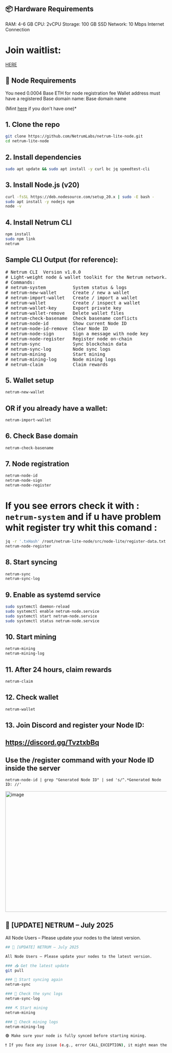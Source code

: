 ## 📦 Hardware Requirements
 RAM: 4-6 GB
 CPU: 2vCPU
Storage: 100 GB SSD
Network: 10 Mbps Internet Connection

# Join waitlist:
[HERE](https://netrumlabs.com/Waitlist?ref=0x05A7Eb929209F5C1F2f08dd087b64bB1beBa99fE)
## 🔐 Node Requirements
You need 0.0004 Base ETH for node registration fee
Wallet address must have a registered Base domain name:
 Base domain name
 
 (Mint [here](https://www.base.org/names) if you don't have one)*

## 1. Clone the repo
```bash
git clone https://github.com/NetrumLabs/netrum-lite-node.git
cd netrum-lite-node
```
## 2. Install dependencies
```bash
sudo apt update && sudo apt install -y curl bc jq speedtest-cli
```
## 3. Install Node.js (v20)
```bash
curl -fsSL https://deb.nodesource.com/setup_20.x | sudo -E bash -
sudo apt install -y nodejs npm
node -v
```
## 4. Install Netrum CLI
```bash
npm install
sudo npm link
netrum
```
## Sample CLI Output (for reference):
<pre>
# Netrum CLI  Version v1.0.0
# Light-weight node & wallet toolkit for the Netrum network.
# Commands:
# netrum-system          System status & logs
# netrum-new-wallet      Create / new a wallet
# netrum-import-wallet   Create / import a wallet
# netrum-wallet          Create / inspect a wallet
# netrum-wallet-key      Export private key
# netrum-wallet-remove   Delete wallet files
# netrum-check-basename  Check basename conflicts
# netrum-node-id         Show current Node ID
# netrum-node-id-remove  Clear Node ID
# netrum-node-sign       Sign a message with node key
# netrum-node-register   Register node on-chain
# netrum-sync            Sync blockchain data
# netrum-sync-log        Node sync logs
# netrum-mining          Start mining
# netrum-mining-log      Node mining logs
# netrum-claim           Claim rewards
</pre>
## 5. Wallet setup
```bash
netrum-new-wallet
```
## OR if you already have a wallet:
```bash
netrum-import-wallet
```
## 6. Check Base domain
```bash
netrum-check-basename
```
## 7. Node registration
```bash
netrum-node-id
netrum-node-sign
netrum-node-register
```
# If you see errors check it with : `netrum-system` and if u have problem whit register try whit this comand : 
```bash
jq -r '.txHash' /root/netrum-lite-node/src/node-lite/register-data.txt > /root/netrum-lite-node/src/node-lite/register-tx-hash.txt
netrum-node-register

```
## 8. Start syncing
```bash
netrum-sync
netrum-sync-log
```
## 9. Enable as systemd service
```bash
sudo systemctl daemon-reload
sudo systemctl enable netrum-node.service
sudo systemctl start netrum-node.service
sudo systemctl status netrum-node.service
```
## 10. Start mining
```bash
netrum-mining
netrum-mining-log
```
## 11. After 24 hours, claim rewards
```bash
netrum-claim
```
## 12. Check wallet
```bash
netrum-wallet
```
## 13. Join Discord and register your Node ID:
## https://discord.gg/TvztxbBq
## Use the /register command with your Node ID inside the server

`netrum-node-id | grep "Generated Node ID" | sed 's/^.*Generated Node ID: //'`

<img width="855" height="376" alt="image" src="https://github.com/user-attachments/assets/9689ceaf-1e18-447e-9a5b-fdc986799d92" />

## 🚨 [UPDATE] NETRUM – July 2025

All Node Users – Please update your nodes to the latest version.

````bash
## 🚨 [UPDATE] NETRUM – July 2025

All Node Users – Please update your nodes to the latest version.

### 📥 Get the latest update
git pull

### 🔄 Start syncing again
netrum-sync

### 📄 Check the sync logs
netrum-sync-log

### ⛏️ Start mining
netrum-mining

### 📄 Check mining logs
netrum-mining-log

🟢 Make sure your node is fully synced before starting mining.

❗ If you face any issue (e.g., error CALL_EXCEPTION), it might mean the mining session has ended or the API has changed. Check logs for details.

